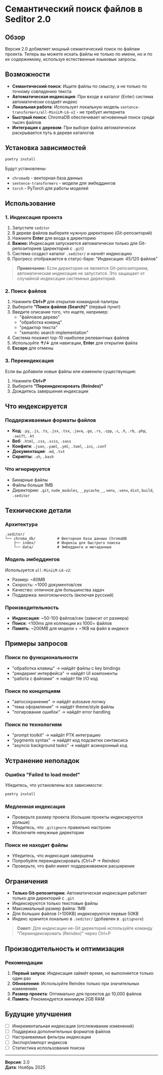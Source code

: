 # Семантический поиск файлов в Seditor 2.0

## Обзор

Версия 2.0 добавляет мощный семантический поиск по файлам проекта. Теперь вы можете искать файлы не только по имени, но и по их содержимому, используя естественные языковые запросы.

## Возможности

- **Семантический поиск**: Ищите файлы по смыслу, а не только по точному совпадению текста
- **Автоматическая индексация**: При входе в каталог (Enter) система автоматически создаёт индекс
- **Локальная работа**: Использует локальную модель `sentence-transformers/all-MiniLM-L6-v2` - не требует интернета
- **Быстрый поиск**: ChromaDB обеспечивает мгновенный поиск среди тысяч файлов
- **Интеграция с деревом**: При выборе файла автоматически раскрывается путь в дереве каталогов

## Установка зависимостей

```bash
poetry install
```

Будут установлены:
- `chromadb` - векторная база данных
- `sentence-transformers` - модели для эмбеддингов
- `torch` - PyTorch для работы моделей

## Использование

### 1. Индексация проекта

1. Запустите `seditor`
2. В дереве файлов выберите нужную директорию (Git-репозиторий)
3. Нажмите **Enter** для входа в директорию
4. **Важно:** Индексация запускается автоматически только для Git-репозиториев (директорий с `.git`)
5. Система создаст каталог `.seditor/` и начнёт индексацию
6. Прогресс отображается в статус-баре: "Индексация: 45/120 файлов"

> **Примечание:** Если директория не является Git-репозиторием, автоматическая индексация не запустится. Это защищает от случайной индексации системных директорий.

### 2. Поиск файлов

1. Нажмите **Ctrl+P** для открытия командной палитры
2. Выберите **"Поиск файлов (Search)"** (первый пункт)
3. Введите описание того, что ищете, например:
   - "файловое дерево"
   - "обработка команд"
   - "редактор текста"
   - "semantic search implementation"
4. Система покажет top-10 наиболее релевантных файлов
5. Используйте **↑/↓** для навигации, **Enter** для открытия файла
6. **Escape** для отмены

### 3. Переиндексация

Если вы добавили новые файлы или изменили существующие:

1. Нажмите **Ctrl+P**
2. Выберите **"Переиндексировать (Reindex)"**
3. Дождитесь завершения индексации

## Что индексируется

### Поддерживаемые форматы файлов

- **Код**: `.py`, `.js`, `.ts`, `.jsx`, `.tsx`, `.java`, `.go`, `.rs`, `.cpp`, `.c`, `.h`, `.rb`, `.php`, `.swift`, `.kt`
- **Веб**: `.html`, `.css`, `.scss`, `.sass`
- **Конфиги**: `.json`, `.yaml`, `.yml`, `.toml`, `.ini`, `.conf`
- **Документация**: `.md`, `.txt`
- **Скрипты**: `.sh`, `.bash`

### Что игнорируется

- Бинарные файлы
- Файлы больше 1MB
- Директории: `.git`, `node_modules`, `__pycache__`, `venv`, `.venv`, `dist`, `build`, `.seditor`

## Технические детали

### Архитектура

```
.seditor/
└── chroma_db/          # Векторная база данных ChromaDB
    ├── index/          # Индексы для быстрого поиска
    └── data/           # Эмбеддинги и метаданные
```

### Модель эмбеддингов

Используется `all-MiniLM-L6-v2`:
- Размер: ~80MB
- Скорость: ~1000 документов/сек
- Качество: отличное для большинства задач
- Поддержка: многоязычность (включая русский)

### Производительность

- **Индексация**: ~50-100 файлов/сек (зависит от размера)
- **Поиск**: <100ms для коллекции из 1000+ файлов
- **Память**: ~200MB для модели + ~1KB на файл в индексе

## Примеры запросов

### Поиск по функциональности
- "обработка клавиш" → найдёт файлы с key bindings
- "рендеринг интерфейса" → найдёт UI компоненты
- "работа с файлами" → найдёт file I/O код

### Поиск по концепциям
- "автосохранение" → найдёт autosave логику
- "тема оформления" → найдёт theme/style файлы
- "логирование ошибок" → найдёт error handling

### Поиск по технологиям
- "prompt toolkit" → найдёт PTK интеграцию
- "pygments syntax" → найдёт код подсветки синтаксиса
- "asyncio background tasks" → найдёт асинхронный код

## Устранение неполадок

### Ошибка "Failed to load model"

Убедитесь, что установлены все зависимости:
```bash
poetry install
```

### Медленная индексация

- Проверьте размер проекта (большие проекты индексируются дольше)
- Убедитесь, что `.gitignore` правильно настроен
- Исключите ненужные директории

### Поиск не находит файлы

- Убедитесь, что индексация завершена
- Попробуйте переиндексировать (Ctrl+P → Reindex)
- Проверьте, что файл имеет поддерживаемое расширение

## Ограничения

- **Только Git-репозитории:** Автоматическая индексация работает только для директорий с `.git`
- Индексируются только текстовые файлы
- Максимальный размер файла: 1MB
- Для больших файлов (>100KB) индексируются первые 50KB
- Индекс хранится локально в `.seditor/` (добавлен в `.gitignore`)

> **Совет:** Для индексации не-Git директорий используйте команду "Переиндексировать (Reindex)" через Ctrl+P

## Производительность и оптимизация

### Рекомендации

1. **Первый запуск**: Индексация займёт время, но выполняется только один раз
2. **Обновления**: Используйте Reindex только при значительных изменениях
3. **Размер проекта**: Оптимально для проектов до 10,000 файлов
4. **Память**: Рекомендуется минимум 2GB RAM

## Будущие улучшения

- [ ] Инкрементальная индексация (отслеживание изменений)
- [ ] Поддержка дополнительных форматов файлов
- [ ] Настраиваемые фильтры индексации
- [ ] Экспорт/импорт индексов
- [ ] Статистика использования поиска

---

**Версия**: 2.0  
**Дата**: Ноябрь 2025

